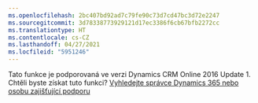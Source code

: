 ```yaml
---
ms.openlocfilehash: 2bc407bd92ad7c79fe90c73d7cd47bc3d72e2247
ms.sourcegitcommit: 3d78338773929121d17ec3386f6cb67bfb2272cc
ms.translationtype: HT
ms.contentlocale: cs-CZ
ms.lasthandoff: 04/27/2021
ms.locfileid: "5951246"
---
```

Tato funkce je podporovaná ve verzi Dynamics CRM Online 2016 Update 1. Chtěli byste získat tuto funkci? [Vyhledejte správce Dynamics 365 nebo osobu zajišťující podporu](/dynamics365/customerengagement/on-premises/basics/find-administrator-support)